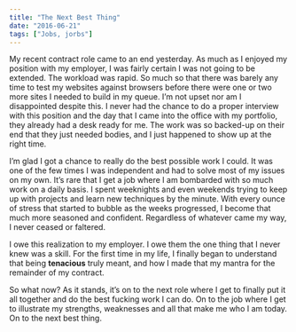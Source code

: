 ```yaml
---
title: "The Next Best Thing"
date: "2016-06-21"
tags: ["Jobs, jorbs"]
---
```


My recent contract role came to an end yesterday. As much as I enjoyed my position with my employer, I was fairly certain I was not going to be extended. The workload was rapid. So much so that there was barely any time to test my websites against browsers before there were one or two more sites I needed to build in my queue. I’m not upset nor am I disappointed despite this. I never had the chance to do a proper interview with this position and the day that I came into the office with my portfolio, they already had a desk ready for me. The work was so backed-up on their end that they just needed bodies, and I just happened to show up at the right time.

I’m glad I got a chance to really do the best possible work I could. It was one of the few times I was independent and had to solve most of my issues on my own. It’s rare that I get a job where I am bombarded with so much work on a daily basis. I spent weeknights and even weekends trying to keep up with projects and learn new techniques by the minute. With every ounce of stress that started to bubble as the weeks progressed, I become that much more seasoned and confident. Regardless of whatever came my way, I never ceased or faltered.

I owe this realization to my employer. I owe them the one thing that I never knew was a skill. For the first time in my life, I finally began to understand that being **tenacious** truly meant, and how I made that my mantra for the remainder of my contract.

So what now? As it stands, it’s on to the next role where I get to finally put it all together and do the best fucking work I can do. On to the job where I get to illustrate my strengths, weaknesses and all that make me who I am today. On to the next best thing.